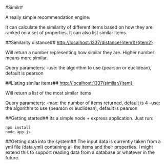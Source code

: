 #Similr#

A really simple recommendation engine.

It can calculate the similarity of different items based on how they are ranked on a set of properties.
It can also list similar items.


##Similarity distance##
  [http://localhost:1337/distance/{item1}/{item2}](http://localhost:1337/distance/{item1}/{item2})

Will return a number representing how similar they are. Higher number means more similar.

Query parameters:
-use: the algorithm to use (pearson or euclidean), default is pearson

##Listing similar items##
  [http://localhost:1337/similar/{item}](http://localhost:1337/similar/{item})

Will return a list of the most similar items

Query parameters:
-max: the number of items returned, default is 4
-use: the algorithm to use (pearson or euclidean), default is pearson




##Getting started##
Its a simple node + express application. Just run:
```  
npm install
node app.js
```

##Getting data into the system##
The input data is currently taken from a yml file (data.yml) containing all the items and their properties.
I might extend this to support reading data from a database or whatever in the future.


